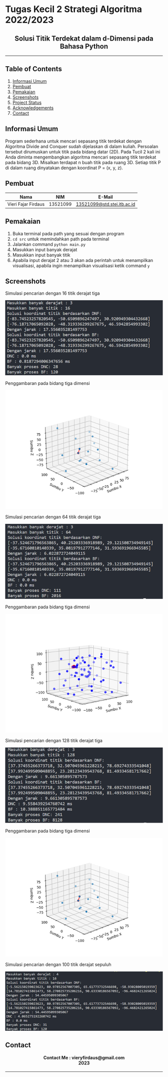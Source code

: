# Tugas Kecil 2 Strategi Algoritma 2022/2023
<h2 align="center">
  Solusi Titik Terdekat dalam d-Dimensi pada Bahasa Python<br/>
</h2>
<hr>

## Table of Contents
1. [Informasi Umum](#general-information)
2. [Pembuat](#creator-information)
3. [Pemakaian](#usage)
4. [Screenshots](#screenshots)
5. [Project Status](#project-status)
6. [Acknowledgements](#acknowledgements)
7. [Contact](#contact)

<a name="general-information"></a>

## Informasi Umum 
Program sederhana untuk mencari sepasang titik terdekat dengan Algoritma Divide and Conquer sudah dijelaskan di dalam kuliah. Persoalan tersebut dirumuskan untuk titik pada bidang datar (2D). Pada Tucil 2 kali ini Anda diminta mengembangkan algoritma mencari sepasang titik terdekat pada bidang 3D. Misalkan terdapat n buah titik pada ruang 3D. Setiap titik P di dalam ruang dinyatakan dengan koordinat P = (x, y, z).

<a name="creator-information"></a>

## Pembuat

| Nama                        | NIM      | E-Mail                      |
| --------------------------- | -------- | --------------------------- |
| Vieri Fajar Firdaus         | 13521099 | 13521099@std.stei.itb.ac.id |

<a name="technologies-used"></a>

<a name="usage"></a>

## Pemakaian
1. Buka terminal pada path yang sesuai dengan program
2. `cd src` untuk memindahkan path pada terminal
3. Jalankan command `python main.py`
4. Masukkan input banyak derajat
5. Masukkan input banyak titik 
6. Apabila input derajat 2 atau 3 akan ada perintah untuk menampilkan visualisasi, apabila ingin menampilkan visualisasi ketik command `y`
<a name="screenshots"></a>

## Screenshots
<p>
  <p>Simulasi pencarian dengan 16 titik derajat tiga</p>
  <img src="/image/ss1.png/">
  <nl>
  
  <p>Penggambaran pada bidang tiga dimensi</p>
  <img src="/image/p1.png/">
  <nl>
  
  
  <p>Simulasi pencarian dengan 64 titik derajat tiga</p>
  <img src="/image/ss2.png/">
  <nl>
  
  <p>Penggambaran pada bidang tiga dimensi</p>
  <img src="/image/p2.png/">
  <nl>
  
  <p>Simulasi pencarian dengan 128 titik derajat tiga</p>
  <img src="/image/ss3.png/">
  <nl>

  <p>Penggambaran pada bidang tiga dimensi</p>
  <img src="/image/p1.png/">
  <nl>
  
  
  <p>Simulasi pencarian dengan 100 titik derajat sepuluh</p>
  <img src="/image/ss5.png/">
  <nl>
  
</p>


<a name="contact"></a>

## Contact
<h4 align="center">
  Contact Me : vieryfirdaus@gmail.com<br/>
  2023
</h4>
<hr>
